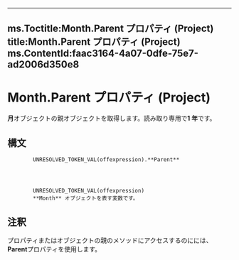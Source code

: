 

---
ms.Toctitle:Month.Parent プロパティ (Project)
title:Month.Parent プロパティ (Project)
ms.ContentId:faac3164-4a07-0dfe-75e7-ad2006d350e8
---
# Month.Parent プロパティ (Project)




**月**オブジェクトの親オブジェクトを取得します。読み取り専用で**1 年**です。

## 構文

            UNRESOLVED_TOKEN_VAL(offexpression).**Parent**




            UNRESOLVED_TOKEN_VAL(offexpression)
            **Month** オブジェクトを表す変数です。



## 注釈
プロパティまたはオブジェクトの親のメソッドにアクセスするのにには、 **Parent**プロパティを使用します。




